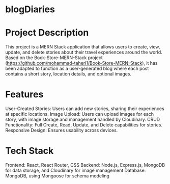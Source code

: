 # blogDiaries
# Project Description
This project is a MERN Stack application that allows users to create, view, update, and delete stories about their travel experiences around the world. Based on the Book-Store-MERN-Stack project (https://github.com/mohammad-taheri1/Book-Store-MERN-Stack), it has been adapted to function as a user-generated blog where each post contains a short story, location details, and optional images.

# Features
User-Created Stories: Users can add new stories, sharing their experiences at specific locations.
Image Upload: Users can upload images for each story, with image storage and management handled by Cloudinary.
CRUD Functionality: Full Create, Read, Update, and Delete capabilities for stories.
Responsive Design: Ensures usability across devices.
# Tech Stack
Frontend: React, React Router, CSS
Backend: Node.js, Express.js, MongoDB for data storage, and Cloudinary for image management
Database: MongoDB, using Mongoose for schema modeling
